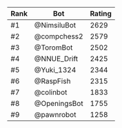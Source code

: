 Rank|Bot|Rating
---|---|---
#1|@NimsiluBot|2629
#2|@compchess2|2579
#3|@ToromBot|2502
#4|@NNUE_Drift|2425
#5|@Yuki_1324|2344
#6|@RaspFish|2315
#7|@colinbot|1833
#8|@OpeningsBot|1755
#9|@pawnrobot|1258
